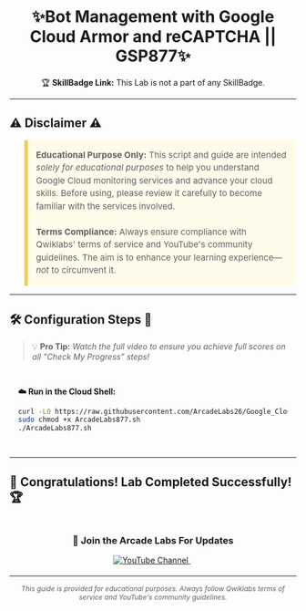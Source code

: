 
<h1 align="center">
✨Bot Management with Google Cloud Armor and reCAPTCHA || GSP877✨
</h1>

<div align="center">

🏆 **SkillBadge Link:** This Lab is not a part of any SkillBadge.

</div>

---

## ⚠️ Disclaimer ⚠️

<blockquote style="background-color: #fffbea; border-left: 6px solid #f7c948; padding: 1em; font-size: 15px; line-height: 1.5;">
  <strong>Educational Purpose Only:</strong> This script and guide are intended <em>solely for educational purposes</em> to help you understand Google Cloud monitoring services and advance your cloud skills. Before using, please review it carefully to become familiar with the services involved.
  <br><br>
  <strong>Terms Compliance:</strong> Always ensure compliance with Qwiklabs' terms of service and YouTube's community guidelines. The aim is to enhance your learning experience—<em>not</em> to circumvent it.
</blockquote>

---

## 🛠️ Configuration Steps 🚀

> 💡 **Pro Tip:** *Watch the full video to ensure you achieve full scores on all "Check My Progress" steps!*


<div style="padding: 15px; margin: 10px 0;">
<p><strong>☁️ Run in the Cloud Shell:</strong></p>



```bash
curl -LO https://raw.githubusercontent.com/ArcadeLabs26/Google_Cloud/main/Bot%20Management%20with%20Google%20Cloud%20Armor%20and%20reCAPTCHA/ArcadeLabs877.sh
sudo chmod +x ArcadeLabs877.sh
./ArcadeLabs877.sh
```

</div>

---



## 🎉 **Congratulations! Lab Completed Successfully!** 🏆  

<div align="center" style="padding: 5px;">
  <h3>📱 Join the Arcade Labs For Updates</h3>
  
  <a href="https://www.youtube.com/@ArcadeLabs26?sub_confirmation=1">
    <img src="https://img.shields.io/badge/Subscribe-Arcade%20Labs-FF0000?style=for-the-badge&logo=youtube&logoColor=white" alt="YouTube Channel">
  </a>
  &nbsp;

</div>

---

<div align="center">
  <p style="font-size: 12px; color: #586069;">
    <em>This guide is provided for educational purposes. Always follow Qwiklabs terms of service and YouTube's community guidelines.</em>
  </p>

</div>

